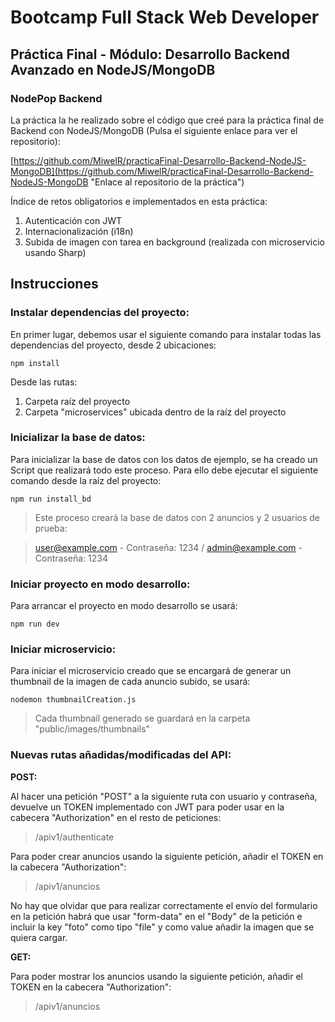 # Bootcamp Full Stack Web Developer #


## Práctica Final - Módulo: Desarrollo Backend Avanzado en NodeJS/MongoDB

### NodePop Backend

La práctica la he realizado sobre el código que creé para la práctica final de Backend con NodeJS/MongoDB (Pulsa el siguiente enlace para ver el repositorio):

[https://github.com/MiwelR/practicaFinal-Desarrollo-Backend-NodeJS-MongoDB](https://github.com/MiwelR/practicaFinal-Desarrollo-Backend-NodeJS-MongoDB "Enlace al repositorio de la práctica")

Índice de retos obligatorios e implementados en esta práctica:

1. Autenticación con JWT
2. Internacionalización (i18n)
3. Subida de imagen con tarea en background (realizada con microservicio usando Sharp)


## Instrucciones

### Instalar dependencias del proyecto:

En primer lugar, debemos usar el siguiente comando para instalar todas las dependencias del proyecto, desde 2 ubicaciones:

    npm install

Desde las rutas:

1. Carpeta raíz del proyecto
1. Carpeta "microservices" ubicada dentro de la raíz del proyecto


### Inicializar la base de datos:

Para inicializar la base de datos con los datos de ejemplo, se ha creado un Script que realizará todo este proceso. Para ello debe ejecutar el siguiente comando desde la raíz del proyecto:

    npm run install_bd

> Este proceso creará la base de datos con 2 anuncios y 2 usuarios de prueba:

> user@example.com - Contraseña: 1234 / admin@example.com - Contraseña: 1234


### Iniciar proyecto en modo desarrollo:

Para arrancar el proyecto en modo desarrollo se usará:

    npm run dev


### Iniciar microservicio:

Para iniciar el microservicio creado que se encargará de generar un thumbnail de la imagen de cada anuncio subido, se usará:

    nodemon thumbnailCreation.js

> Cada thumbnail generado se guardará en la carpeta "public/images/thumbnails"


### Nuevas rutas añadidas/modificadas del API:

**POST:**

Al hacer una petición "POST" a la siguiente ruta con usuario y contraseña, devuelve un TOKEN implementado con JWT para poder usar en la cabecera "Authorization" en el resto de peticiones:

> /apiv1/authenticate

Para poder crear anuncios usando la siguiente petición, añadir el TOKEN en la cabecera "Authorization":

> /apiv1/anuncios

No hay que olvidar que para realizar correctamente el envío del formulario en la petición habrá que usar "form-data" en el "Body" de la petición e incluir la key "foto" como tipo "file" y como value añadir la imagen que se quiera cargar.

**GET:**

Para poder mostrar los anuncios usando la siguiente petición, añadir el TOKEN en la cabecera "Authorization":

> /apiv1/anuncios




